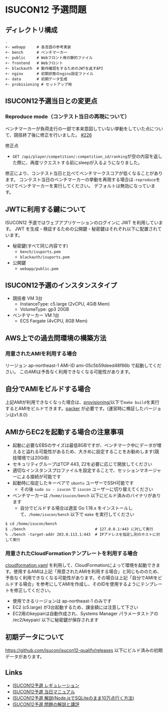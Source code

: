 # ISUCON12 予選問題

## ディレクトリ構成

```
.
+- webapp     # 各言語の参考実装
+- bench      # ベンチマーカー
+- public     # Webフロント用の静的ファイル
+- frontend   # Webフロント
+- blackauth  # 動作確認をするためのJWTを返すAPI
+- nginx      # 初期状態のnginx設定ファイル
+- data       # 初期データ生成
+- probisioning # セットアップ用
```

## ISUCON12予選当日との変更点

### Reproduce mode（コンテスト当日の再現について）

ベンチマーカーが負荷走行の一部で本来意図していない挙動をしていた点について、競技終了後に修正を行いました。
[#226](https://github.com/isucon/isucon12-qualify/pull/226)

修正点
- `GET /api/player/competition/:competition_id/ranking`が空の内容を返した際に、再度リクエストする前にsleepが入るようになりました。

修正により、コンテスト当日と比べてベンチマークスコアが低くなることがあります。
コンテスト当日のベンチマーカーの挙動を再現する場合は`-reproduce`をつけてベンチマーカーを実行してください。
デフォルトは無効になっています。

## JWTに利用する鍵について

ISUCON12 予選ではウェブアプリケーションのログインに JWT を利用しています。 JWT を生成・検証するための公開鍵・秘密鍵はそれぞれ以下に配置されています。

- 秘密鍵(すべて同じ内容です)
  - `bench/isuports.pem`
  - `blackauth/isuports.pem`
- 公開鍵
  - `webapp/public.pem`

## ISUCON12予選のインスタンスタイプ

- 競技者 VM 3台
  - InstanceType: c5.large (2vCPU, 4GiB Mem)
  - VolumeType: gp3 20GB
- ベンチマーカー VM 1台
  - ECS Fargate (4vCPU, 8GB Mem)

## AWS上での過去問環境の構築方法

### 用意されたAMIを利用する場合

リージョン ap-northeast-1 AMI-ID ami-05c5b59deed48f66b で起動してください。
このAMIは予告なく利用できなくなる可能性があります。

## 自分でAMIをビルドする場合

上記AMIが利用できなくなった場合は、[provisioning/](provisioning/)以下で`make build`を実行するとAMIをビルドできます。[packer](https://www.packer.io/) が必要です。(運営時に検証したバージョンはv1.8.0)

## AMIからEC2を起動する場合の注意事項

- 起動に必要なEBSのサイズは最低8GBですが、ベンチマーク中にデータが増えると溢れる可能性があるため、大きめに設定することをお勧めします(競技環境では20GiB)
- セキュリティグループはTCP 443, 22を必要に応じて開放してください
- 適切なインスタンスプロファイルを設定することで、セッションマネージャーによる接続が可能です
- 起動時に指定したキーペアで `ubuntu` ユーザーでSSH可能です
  - その後 `sudo su - isucon` で `isucon` ユーザーに切り替えてください
- ベンチマーカーは `/home/isucon/bench` 以下にビルド済みのバイナリがあります
  - 自分でビルドする場合は適宜 Go 1.18.x をインストールして、`/home/isucon/bench` 以下で `make` を実行してください
```console
$ cd /home/isucon/bench
$ ./bench                               # 127.0.0.1:443 に対して実行
% ./bench -target-addr 203.0.113.1:443  # IPアドレスを指定し別のホストに対して実行
```

### 用意されたCloudFormationテンプレートを利用する場合

[cloudformation.yaml](cloudformation.yaml) を利用して、CloudFormationによって環境を起動できます。使用するAMIは上記「用意されたAMIを利用する場合」と同じもののため、予告なく利用できなくなる可能性があります。その場合は上記「自分でAMIをビルドする場合」を参考にしてAMIを作成し、そのIDを使用するようにテンプレートを修正してください。

- 使用できるリージョンは ap-northeast-1 のみです
- EC2 (c5.large) が3台起動するため、課金額には注意して下さい
- EC2用のkeypairは自動作成され、Systems Manager パラメータストアの /ec2/keypair/ 以下に秘密鍵が保存されます

## 初期データについて

https://github.com/isucon/isucon12-qualify/releases 以下にビルド済みの初期データがあります。

## Links

- [ISUCON12予選 レギュレーション](https://isucon.net/archives/56671734.html)
- [ISUCON12予選 当日マニュアル](https://gist.github.com/mackee/4320c18919c8f6f1867849378a17e651)
- [ISUCON12予選 解説(Node.jsでSQLiteのまま10万点行く方法)](https://isucon.net/archives/56842718.html)
- [ISUCON12予選 問題の解説と講評](https://isucon.net/archives/56850281.html)
